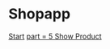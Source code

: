 # Shopapp
<!-- ### []('') -->

[Start]('https://github.com/codewithrafiq/flutter_shopApp/commit/aae74e0addc9fae950693f04a6d762db7aa6fab5)
[part = 5 Show Product]('https://github.com/codewithrafiq/flutter_shopApp/tree/c708854d41ca7a91cd1668b32c499002e1262321') 
